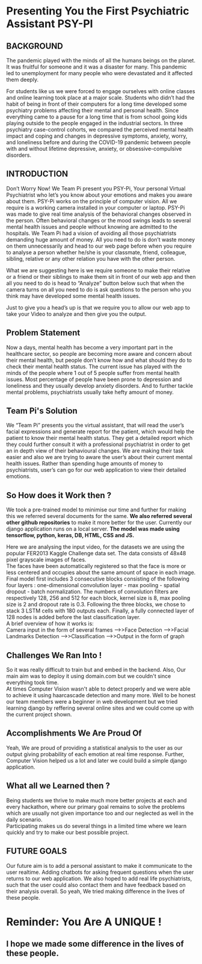 <h1>Presenting You the First Psychiatric Assistant PSY-PI</h1>
<h2>BACKGROUND</h2>
<p>
The pandemic played with the minds of all the humans beings on the planet. It was fruitful for someone and it was a disaster for many. This pandemic led to unemployment for many people who were devastated and it affected them deeply.

For students like us we were forced to engage ourselves with online classes and online learning took place at a major scale. Students who didn’t had the habit of being in front of their computers for a long time developed some psychiatry problems affecting their mental and personal health. Since everything came to a pause for a long time that is from school going kids playing outside to the people engaged in the industrial sectors. In three psychiatry case-control cohorts, we compared the perceived mental health impact and coping and changes in depressive symptoms, anxiety, worry, and loneliness before and during the COVID-19 pandemic between people with and without lifetime depressive, anxiety, or obsessive-compulsive disorders.
</p>
<h2>INTRODUCTION</h2>
<p>
Don’t Worry Now! We Team Pi present you PSY-Pi, Your personal Virtual Psychiatrist who let’s you know about your emotions and makes you aware about them. PSY-Pi works on the principle of computer vision. All we require is a working camera installed in your computer or laptop. PSY-Pi was made to give real time analysis of the behavioral changes observed in the person. Often behavioral changes or the mood swings leads to several mental health issues and people without knowing are admitted to the hospitals. We Team Pi had a vision of avoiding all those psychiatrists demanding huge amount of money. All you need to do is don’t waste money on them unnecessarily and head to our web page before when you require to analyse a person whether he/she is your classmate, friend, colleague, sibling, relative or any other relation you have with the other person.<br>

What we are suggesting here is we require someone to make their relative or a friend or their siblings to make them sit in front of our web app and then all you need to do is head to “Analyze” button below such that when the camera turns on all you need to do is ask questions to the person who you think may have developed some mental health issues.<br>

Just to give you a head’s up is that we require you to allow our web app to take your Video to analyze and then give you the output.
<p>
<h2>Problem Statement</h2>
<p>
Now a days, mental health has become a very important part in the healthcare sector, so people are becoming more aware and concern about their mental health, but people don’t know how and what should they do to check their mental health status. The current issue has played with the minds of the people where 1 out of 5 people suffer from mental health issues. Most percentage of people have been prone to depression and loneliness and they usually develop anxiety disorders. And to further tackle mental problems, psychiatrists usually take hefty amount of money.
</p>
<h2>Team Pi's Solution</h2>
<p>
We “Team Pi” presents you the virtual assistant, that will read the user’s facial expressions and generate report for the patient, which would help the patient to know their mental health status. They get a detailed report which they could further consult it with a professional psychiatrist in order to get an in depth view of their behavioural changes. We are making their task easier and also we are trying to aware the user’s about their current mental health issues. Rather than spending huge amounts of money to psychiatrists, user’s can go for our web application to view their detailed emotions.
</p>
<h2>So How does it Work then ?</h2>
<p>
We took a pre-trained model to minimise our time and further for making this we referred several documents for the same. <b>We also referred several other github repositories</b> to make it more better for the user. Currently our django application runs on a local server. <b>The model was made using tensorflow, python, keras, DB, HTML, CSS and JS.</b>

Here we are analysing the input video, for the datasets we are using the popular FER2013 Kaggle Challenge data set. The data consists of 48x48 pixel grayscale images of faces. <br>
The faces have been automatically registered so that the face is more or less centered and occupies about the same amount of space in each image.<br>
Final model first includes 3 consecutive blocks consisting of the following four layers : one-dimensional convolution layer - max pooling - spatial dropout - batch normalization. The numbers of convolution filters are respectively 128, 256 and 512 for each block, kernel size is 8, max pooling size is 2 and dropout rate is 0.3. Following the three blocks, we chose to stack 3 LSTM cells with 180 outputs each. Finally, a fully connected layer of 128 nodes is added before the last classification layer.<br>
A brief overview of how it works is:<br>
Camera input in the form of several frames -->>Face Detection -->>Facial Landmarks Detection -->>Classification -->>Output in the form of graph
</p>
<h2>Challenges We Ran Into ! </h2>
<p>So it was really difficult to train but and embed in the backend. Also, Our main aim was to deploy it using domain.com but we couldn't since everything took time.<br>
At times Computer Vision wasn't able to detect properly and we were able to achieve it using haarcascade detection and many more. Well to be honest our team members were a beginner in web development but we tried learning django by reffering several online sites and we could come up with the current project shown.</p>

<h2>Accomplishments We Are Proud Of</h2>
<p>Yeah, We are proud of providing a statistical analysis to the user as our output giving probability of each emotion at real time response. Further, Computer Vision helped us a lot and later we could build a simple django application.</p>
<h2>What all we Learned then ?</h2>
<p>Being students we thrive to make much more better projects at each and every hackathon, where our primary goal remains to solve the problems which are usually not given importance too and our neglected as well in the daily scenario. <br>
Participating makes us do several things in a limited time where we learn quickly and try to make our best possible project.</p>
<h2>FUTURE GOALS</h2>
<p>
Our future aim is to add a personal assistant to make it communicate to the user realtime. Adding chatbots for asking frequent questions when the user returns to our web application. We also hoped to add real life psychiatrists, such that the user could also contact them and have feedback based on their analysis overall. So yeah, We tried making difference in the lives of these people.
</p>
<h1>Reminder: You Are A UNIQUE !</h1>
<h2>I hope we made some difference in the lives of these people.</h2>
